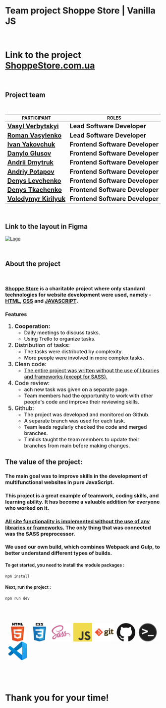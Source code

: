 # Team project **Shoppe Store** | Vanilla JS

&nbsp;

# Link to the project [**ShoppeStore.com.ua**](https://shoppestore.netlify.app 'Go to the project website')

&nbsp;

## Project team

&nbsp;

| PARTICIPANT                                                                                                   | ROLES                                                               |
| ------------------------------------------------------------------------------------------------------------- | ------------------------------------------------------------------- |
| <span style="font-size:20px">[**Vasyl Verbytskyi**](https://github.com/San88Francisco 'Go to Git Hub')</span> | <span style="font-size:20px">**Lead Software Developer**</span>     |
| <span style="font-size:20px">[**Roman Vasylenko**](https://github.com/Akumuuu 'Go to Git Hub')</span>         | <span style="font-size:20px">**Lead Software Developer**</span>     |
| <span style="font-size:20px">[**Ivan Yakovchuk**](https://github.com/YakovchukIvan 'Go to Git Hub')</span>    | <span style="font-size:20px">**Frontend Software Developer**</span> |
| <span style="font-size:20px">[**Danylo Glusov**](https://github.com/Xlussov 'Go to Git Hub')</span>           | <span style="font-size:20px">**Frontend Software Developer**</span> |
| <span style="font-size:20px">[**Andrii Dmytruk**](https://github.com/admitruk237 'Go to Git Hub')</span>      | <span style="font-size:20px">**Frontend Software Developer**</span> |
| <span style="font-size:20px">[**Andriy Potapov**](https://github.com/AndrijPot 'Go to Git Hub')</span>        | <span style="font-size:20px">**Frontend Software Developer**</span> |
| <span style="font-size:20px">[**Denys Levchenko**](https://github.com/gitdenlev 'Go to Git Hub')</span>       | <span style="font-size:20px">**Frontend Software Developer**</span> |
| <span style="font-size:20px">[**Denys Tkachenko**](https://github.com/Tkachenko01001 'Go to Git Hub')</span>  | <span style="font-size:20px">**Frontend Software Developer**</span> |
| <span style="font-size:20px">[**Volodymyr Kirilyuk**](https://github.com/ZD-Donatik 'Go to Git Hub')</span>   | <span style="font-size:20px">**Frontend Software Developer**</span> |

&nbsp;

## Link to the layout in Figma

[![Logo](./src/assets/img/Cover-figma.jpg)](<https://www.figma.com/file/yYKzT2pnaAR7UVJQKVhGJz/Shoppe-(Community)-(Copy)?type=design&node-id=1908-2067&mode=design&t=uM9WecxIjNGtVyRj-0> 'Go to the project')

&nbsp;

## About the project

&nbsp;

### [**Shoppe Store**](https://gleeful-faloodeh-752787.netlify.app/ 'Go to the project website') is a charitable project where only standard technologies for website development were used, namely - <u>**HTML**</u>, <u>**CSS**</u> and <u>**JAVASCRIPT**</u>.

### Features

<ol style='font-size:18px; font-weight: 500'>
    <li><span style="font-size:18px"><b>Cooperation:</b></span>
        <ul>
            <li style="font-size:16px">Daily meetings to discuss tasks.</li>
            <li style="font-size:16px">Using Trello to organize tasks.</li>
        </ul>
    </li>
    <li><span style="font-size:18px">Distribution of tasks:</span>
        <ul>
            <li style="font-size:16px">The tasks were distributed by complexity.</li>
            <li style="font-size:16px">More people were involved in more complex tasks.</li>
        </ul>
    </li>
    <li><span style="font-size:18px">Clean code:</span>
        <ul>
            <li style="font-size:16px; text-decoration: underline">The entire project was written without the use of libraries and frameworks (except for SASS).</li>
        </ul>
    </li>
    <li><span style="font-size:18px">Code review:</span>
        <ul>
            <li style="font-size:16px">ach new task was given on a separate page.</li>
            <li style="font-size:16px">Team members had the opportunity to work with other people's code and improve their reviewing skills.</li>
        </ul>
    </li>
    <li><span style="font-size:18px">Github:</span>
        <ul>
            <li style="font-size:16px">The project was developed and monitored on Github.</li>
            <li style="font-size:16px">A separate branch was used for each task.</li>
            <li style="font-size:16px">Team leads regularly checked the code and merged branches.</li>
            <li style="font-size:16px">Timlids taught the team members to update their branches from main before making changes.</li>
        </ul>
    </li>
</ol>

## The value of the project:

### The main goal was to improve skills in the development of multifunctional websites in pure JavaScript.

### This project is a great example of teamwork, coding skills, and learning ability. It has become a valuable addition for everyone who worked on it.

### <u>**All site functionality is implemented without the use of any libraries or frameworks.**</u> The only thing that was connected was the SASS preprocessor.

### We used our own build, which combines Webpack and Gulp, to better understand different types of builds.

#### To get started, you need to install the module packages :

```
npm install
```

#### Next, run the project :

```
npm run dev
```

## &nbsp;

<img title='HTML5' align="left" alt="HTML5" width="60px" src="https://raw.githubusercontent.com/github/explore/80688e429a7d4ef2fca1e82350fe8e3517d3494d/topics/html/html.png"  style="margin-left: 10px;" />

<img title='CSS3' align="left" alt="CSS3" width="60px" src="https://raw.githubusercontent.com/github/explore/80688e429a7d4ef2fca1e82350fe8e3517d3494d/topics/css/css.png" style="margin-left: 10px;"/>

<img title='Sass' align="left" alt="Sass" width="60px" src="https://raw.githubusercontent.com/github/explore/80688e429a7d4ef2fca1e82350fe8e3517d3494d/topics/sass/sass.png" style="margin-left: 10px;"/>
<img title='img' align="left" alt="JavaScript" width="60px" src="https://raw.githubusercontent.com/github/explore/80688e429a7d4ef2fca1e82350fe8e3517d3494d/topics/javascript/javascript.png" style="margin-left: 10px;"/>

<img title='img' align="left" alt="Git" width="60px" src="https://raw.githubusercontent.com/github/explore/80688e429a7d4ef2fca1e82350fe8e3517d3494d/topics/git/git.png" style="margin-left: 10px;"/>

<img title='img' align="left" alt="GitHub" width="60px" src="https://raw.githubusercontent.com/github/explore/78df643247d429f6cc873026c0622819ad797942/topics/github/github.png" style="margin-left: 10px;"/>

<img title='img' align="left" alt="Terminal" width="60px" src="https://raw.githubusercontent.com/github/explore/80688e429a7d4ef2fca1e82350fe8e3517d3494d/topics/terminal/terminal.png" style="margin-left: 10px;"/>

<img title='img' alt="Visual Studio Code" width="60px" src="https://raw.githubusercontent.com/github/explore/80688e429a7d4ef2fca1e82350fe8e3517d3494d/topics/visual-studio-code/visual-studio-code.png" style="margin-left: 10px;"/>

&nbsp;

&nbsp;

# Thank you for your time!
